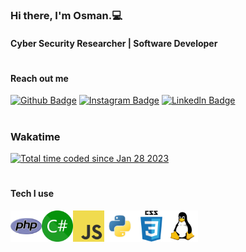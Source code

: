 ### Hi there, I'm Osman.:computer:
#### Cyber Security Researcher | Software Developer
#



#### Reach out me
[![Github Badge](https://img.shields.io/badge/-Github-000?style=quare&labelColor=000&logo=Github&logoColor=white&link=link)](https://github.com/osmanbarutcu) 
[![Instagram Badge](https://img.shields.io/badge/-Instagram-C13584?style=flat-quare&labelColor=C13584&logo=instagram&logoColor=white&link=link)](https://www.instagram.com/osman.brtc/) 
[![Linkedln Badge](https://img.shields.io/badge/LinkedIn-0077B5?style=whidth:20px%20for-the-badge&logo=linkedin&logoColor=white)](https://www.linkedin.com/in/osman-barutcu-598680178/) 
#
### Wakatime
<a href="https://wakatime.com/@6ba994e3-114d-4d7c-b183-9e7f02abef86"><img src="https://wakatime.com/badge/user/6ba994e3-114d-4d7c-b183-9e7f02abef86.svg" alt="Total time coded since Jan 28 2023" /></a>
#
<!-- BLOG-POST-LIST:START -->
<!-- BLOG-POST-LIST:END -->
#### Tech I use

<img align="left" src="https://raw.githubusercontent.com/github/explore/ccc16358ac4530c6a69b1b80c7223cd2744dea83/topics/php/php.png" width="50px;"/>

<img align="left" src="https://raw.githubusercontent.com/github/explore/80688e429a7d4ef2fca1e82350fe8e3517d3494d/topics/csharp/csharp.png" width="50px;"/>
<img align="left" src="https://raw.githubusercontent.com/github/explore/80688e429a7d4ef2fca1e82350fe8e3517d3494d/topics/javascript/javascript.png" width="50px;"/>
<img align="left" src="https://raw.githubusercontent.com/github/explore/80688e429a7d4ef2fca1e82350fe8e3517d3494d/topics/python/python.png" width="50px;"/>
<img align="left" src="https://raw.githubusercontent.com/github/explore/80688e429a7d4ef2fca1e82350fe8e3517d3494d/topics/css/css.png" width="50px;"/>
<img align="left" src="https://raw.githubusercontent.com/github/explore/80688e429a7d4ef2fca1e82350fe8e3517d3494d/topics/linux/linux.png" width="50px;"/>
<br>
<br>
<br>

